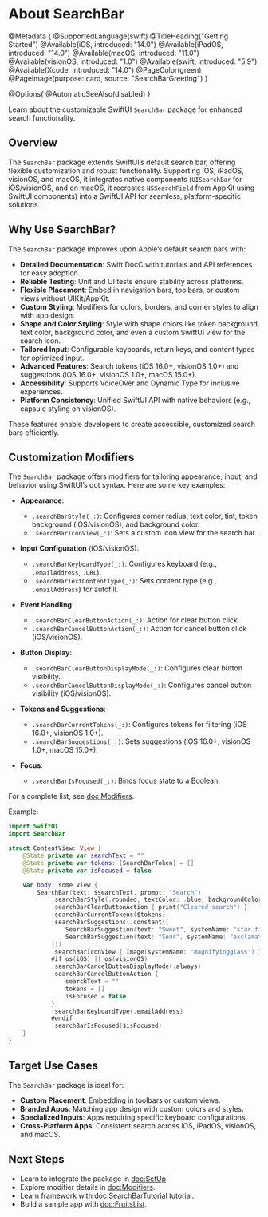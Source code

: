 # About SearchBar

@Metadata {
    @SupportedLanguage(swift)
    @TitleHeading("Getting Started")
    @Available(iOS, introduced: "14.0")
    @Available(iPadOS, introduced: "14.0")
    @Available(macOS, introduced: "11.0")
    @Available(visionOS, introduced: "1.0")
    @Available(swift, introduced: "5.9")
    @Available(Xcode, introduced: "14.0")
    @PageColor(green)
    @PageImage(purpose: card, source: "SearchBarGreeting")
}

@Options{
    @AutomaticSeeAlso(disabled)
}

Learn about the customizable SwiftUI `SearchBar` package for enhanced search functionality.

## Overview

The `SearchBar` package extends SwiftUI’s default search bar, offering flexible customization and robust functionality. Supporting iOS, iPadOS, visionOS, and macOS, it integrates native components (`UISearchBar` for iOS/visionOS, and on macOS, it recreates `NSSearchField` from AppKit using SwiftUI components) into a SwiftUI API for seamless, platform-specific solutions.

## Why Use SearchBar?

The `SearchBar` package improves upon Apple’s default search bars with:

- **Detailed Documentation**: Swift DocC with tutorials and API references for easy adoption.
- **Reliable Testing**: Unit and UI tests ensure stability across platforms.
- **Flexible Placement**: Embed in navigation bars, toolbars, or custom views without UIKit/AppKit.
- **Custom Styling**: Modifiers for colors, borders, and corner styles to align with app design.
- **Shape and Color Styling**: Style with shape colors like token background, text color, background color, and even a custom SwiftUI view for the search icon.
- **Tailored Input**: Configurable keyboards, return keys, and content types for optimized input.
- **Advanced Features**: Search tokens (iOS 16.0+, visionOS 1.0+) and suggestions (iOS 16.0+, visionOS 1.0+, macOS 15.0+).
- **Accessibility**: Supports VoiceOver and Dynamic Type for inclusive experiences.
- **Platform Consistency**: Unified SwiftUI API with native behaviors (e.g., capsule styling on visionOS).

These features enable developers to create accessible, customized search bars efficiently.

## Customization Modifiers

The `SearchBar` package offers modifiers for tailoring appearance, input, and behavior using SwiftUI’s dot syntax. Here are some key examples:

- **Appearance**:
  - `.searchBarStyle(_:)`: Configures corner radius, text color, tint, token background (iOS/visionOS), and background color.
  - `.searchBarIconView(_:)`: Sets a custom icon view for the search bar.

- **Input Configuration** (iOS/visionOS):
  - `.searchBarKeyboardType(_:)`: Configures keyboard (e.g., `.emailAddress`, `.URL`).
  - `.searchBarTextContentType(_:)`: Sets content type (e.g., `.emailAddress`) for autofill.

- **Event Handling**:
  - `.searchBarClearButtonAction(_:)`: Action for clear button click.
  - `.searchBarCancelButtonAction(_:)`: Action for cancel button click (iOS/visionOS).

- **Button Display**:
  - `.searchBarClearButtonDisplayMode(_:)`: Configures clear button visibility.
  - `.searchBarCancelButtonDisplayMode(_:)`: Configures cancel button visibility (iOS/visionOS).

- **Tokens and Suggestions**:
  - `.searchBarCurrentTokens(_:)`: Configures tokens for filtering (iOS 16.0+, visionOS 1.0+).
  - `.searchBarSuggestions(_:)`: Sets suggestions (iOS 16.0+, visionOS 1.0+, macOS 15.0+).

- **Focus**:
  - `.searchBarIsFocused(_:)`: Binds focus state to a Boolean.

For a complete list, see <doc:Modifiers>.

Example:

```swift
import SwiftUI
import SearchBar

struct ContentView: View {
    @State private var searchText = ""
    @State private var tokens: [SearchBarToken] = []
    @State private var isFocused = false

    var body: some View {
        SearchBar(text: $searchText, prompt: "Search")
            .searchBarStyle(.rounded, textColor: .blue, backgroundColor: .gray.opacity(0.1))
            .searchBarClearButtonAction { print("Cleared search") }
            .searchBarCurrentTokens($tokens)
            .searchBarSuggestions(.constant([
                SearchBarSuggestion(text: "Sweet", systemName: "star.fill"),
                SearchBarSuggestion(text: "Sour", systemName: "exclamationmark.triangle.fill")
            ]))
            .searchBarIconView { Image(systemName: "magnifyingglass") }
            #if os(iOS) || os(visionOS)
            .searchBarCancelButtonDisplayMode(.always)
            .searchBarCancelButtonAction {
                searchText = ""
                tokens = []
                isFocused = false
            }
            .searchBarKeyboardType(.emailAddress)
            #endif
            .searchBarIsFocused($isFocused)
    }
}
```

## Target Use Cases

The `SearchBar` package is ideal for:
- **Custom Placement**: Embedding in toolbars or custom views.
- **Branded Apps**: Matching app design with custom colors and styles.
- **Specialized Inputs**: Apps requiring specific keyboard configurations.
- **Cross-Platform Apps**: Consistent search across iOS, iPadOS, visionOS, and macOS.

## Next Steps

- Learn to integrate the package in <doc:SetUp>.
- Explore modifier details in <doc:Modifiers>.
- Learn framework with <doc:SearchBarTutorial> tutorial.
- Build a sample app with <doc:FruitsList>.
